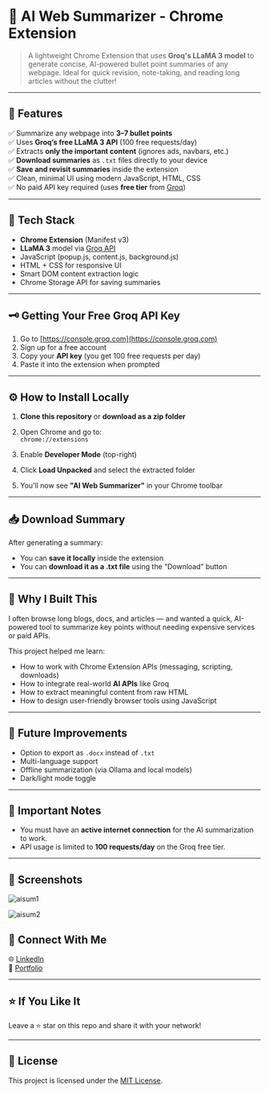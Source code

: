 # 🧠 AI Web Summarizer - Chrome Extension

> A lightweight Chrome Extension that uses **Groq's LLaMA 3 model** to generate concise, AI-powered bullet point summaries of any webpage. Ideal for quick revision, note-taking, and reading long articles without the clutter!

---

## 🚀 Features

✅ Summarize any webpage into **3–7 bullet points**  
✅ Uses **Groq’s free LLaMA 3 API** (100 free requests/day)  
✅ Extracts **only the important content** (ignores ads, navbars, etc.)  
✅ **Download summaries** as `.txt` files directly to your device  
✅ **Save and revisit summaries** inside the extension  
✅ Clean, minimal UI using modern JavaScript, HTML, CSS  
✅ No paid API key required (uses **free tier** from [Groq](https://console.groq.com))

---

## 🔧 Tech Stack

- **Chrome Extension** (Manifest v3)
- **LLaMA 3** model via [Groq API](https://console.groq.com)
- JavaScript (popup.js, content.js, background.js)
- HTML + CSS for responsive UI
- Smart DOM content extraction logic
- Chrome Storage API for saving summaries

---

## 🗝️ Getting Your Free Groq API Key

1. Go to [https://console.groq.com](https://console.groq.com)
2. Sign up for a free account
3. Copy your **API key** (you get 100 free requests per day)
4. Paste it into the extension when prompted

---

## ⚙️ How to Install Locally

1. **Clone this repository** or **download as a zip folder**

2. Open Chrome and go to:  
   `chrome://extensions`

3. Enable **Developer Mode** (top-right)

4. Click **Load Unpacked** and select the extracted folder

5. You’ll now see **"AI Web Summarizer"** in your Chrome toolbar

---

## 📥 Download Summary

After generating a summary:
- You can **save it locally** inside the extension
- You can **download it as a .txt file** using the “Download” button

---

## 🎯 Why I Built This

I often browse long blogs, docs, and articles — and wanted a quick, AI-powered tool to summarize key points without needing expensive services or paid APIs.

This project helped me learn:
- How to work with Chrome Extension APIs (messaging, scripting, downloads)
- How to integrate real-world **AI APIs** like Groq
- How to extract meaningful content from raw HTML
- How to design user-friendly browser tools using JavaScript

---

## 🧠 Future Improvements

- Option to export as `.docx` instead of `.txt`
- Multi-language support
- Offline summarization (via Ollama and local models)
- Dark/light mode toggle

---

## 📌 Important Notes

- You must have an **active internet connection** for the AI summarization to work.
- API usage is limited to **100 requests/day** on the Groq free tier.

---
## 📸 Screenshots 
![aisum1](https://github.com/user-attachments/assets/52d1ba34-0cee-4334-b6a1-0db25c3cc830)

![aisum2](https://github.com/user-attachments/assets/c4361f56-f2c3-42a2-91fa-aaf3cf7f4e20)

## 🔗 Connect With Me

🌐 [LinkedIn](www.linkedin.com/in/sahilwasta2803)  
📁 [Portfolio](https://sahilwasta28.github.io/sahilwasta28.portfolio.github.io/)

---

## ⭐ If You Like It

Leave a ⭐ star on this repo and share it with your network!

---

## 📄 License

This project is licensed under the [MIT License](LICENSE).
